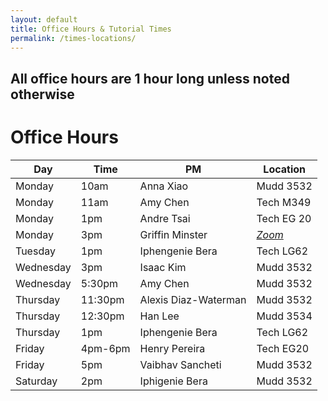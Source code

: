 ```yaml
---
layout: default
title: Office Hours & Tutorial Times
permalink: /times-locations/
---
```


## All office hours are 1 hour long unless noted otherwise
# Office Hours
| Day  | Time| PM            | Location  | 
|------|-----|---------------|-----------|
|Monday| 10am|Anna Xiao      |Mudd 3532  |
|Monday| 11am|Amy Chen       |Tech M349  |
|Monday| 1pm |Andre Tsai     |Tech EG 20 |
|Monday| 3pm |Griffin Minster| _[Zoom](https://northwestern.zoom.us/j/93511677678)_|
|Tuesday| 1pm  |Iphengenie Bera| Tech LG62|
|Wednesday| 3pm| Isaac Kim| Mudd 3532|
|Wednesday |5:30pm |Amy Chen |Mudd 3532|
|Thursday |11:30pm |Alexis Diaz-Waterman| Mudd 3532|
|Thursday |12:30pm |Han Lee |Mudd 3534|
|Thursday |1pm |Iphengenie Bera| Tech LG62|
|Friday |4pm-6pm |Henry Pereira |Tech EG20|
|Friday |5pm |Vaibhav Sancheti |Mudd 3532|
|Saturday |2pm |Iphigenie Bera| Mudd 3532|
